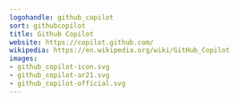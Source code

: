 ```yaml
---
logohandle: github_copilot
sort: githubcopilot
title: Github Copilot
website: https://copilot.github.com/
wikipedia: https://en.wikipedia.org/wiki/GitHub_Copilot
images:
- github_copilot-icon.svg
- github_copilot-ar21.svg
- github_copilot-official.svg
---
```

